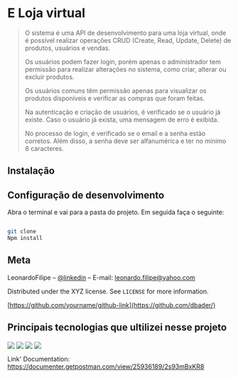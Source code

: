 # E Loja virtual

> O sistema é uma API de desenvolvimento para uma loja virtual, onde é possível realizar operações CRUD (Create, Read, Update, Delete) de produtos, usuários e vendas.
> 
> Os usuários podem fazer login, porém apenas o administrador tem permissão para realizar alterações no sistema, como criar, alterar ou excluir produtos.
> 
>Os usuários comuns têm permissão apenas para visualizar os produtos disponíveis e verificar as compras que foram feitas.
>
> Na autenticação e criação de usuários, é verificado se o usuário já existe. Caso o usuário já exista, uma mensagem de erro é exibida.
>
> No processo de login, é verificado se o email e a senha estão corretos. Além disso, a senha deve ser alfanumérica e ter no mínimo 8 caracteres.


## Instalação


## Configuração de desenvolvimento

Abra o terminal e vai para a pasta do projeto. Em seguida faça o seguinte:

```sh

git clone
Npm install
```

## Meta

LeonardoFilipe – [@linkedin](https://www.linkedin.com/in/leonardo-filipe-36b589223/) – E-mail: leonardo.filipe@yahoo.com

Distributed under the XYZ license. See ``LICENSE`` for more information.

[https://github.com/yourname/github-link](https://github.com/dbader/)

## Principais tecnologias que ultilizei nesse projeto

<div>


<img align="center" src="https://img.shields.io/badge/TypeScript-007ACC?style=for-the-badge&logo=typescript&logoColor=white">
<img align="center" src="https://img.shields.io/badge/Node.js-43853D?style=for-the-badge&logo=node.js&logoColor=white">
<img align="center" src="https://img.shields.io/badge/Express.js-404D59?style=for-the-badge">
<img align="center" src="https://img.shields.io/badge/MongoDB-4EA94B?style=for-the-badge&logo=mongodb&logoColor=white">

Link' Documentation: https://documenter.getpostman.com/view/25936189/2s93mBxKR8
  
</div>
<br>

